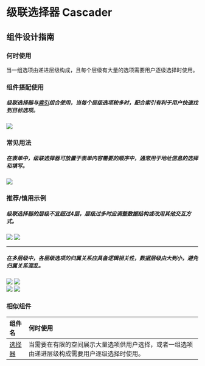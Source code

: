 # 级联选择器 Cascader

## 组件设计指南

### 何时使用

当一组选项由递进层级构成，且每个层级有大量的选项需要用户逐级选择时使用。


### 组件搭配使用

##### 级联选择器与[索引](./indexes)组合使用，当每个层级选项较多时，配合索引有利于用户快速找到目标选项。

<div class="item">
  <img src="https://tdesign.gtimg.com/site/design/mobile-guide/cascader/cascader-1.png" />
</div>


### 常见用法

##### 在表单中，级联选择器可放置于表单内容需要的顺序中，通常用于地址信息的选择和填写。
<div class="legend">
 <div class="item">
  <img src="https://tdesign.gtimg.com/site/design/mobile-guide/cascader/cascader-2.png" />
 </div>
</div>


### 推荐/慎用示例

##### 级联选择器的层级不宜超过4层，层级过多时应调整数据结构或改用其他交互方式。

<div class="legend">
 <div class="item">
  <img src="https://tdesign.gtimg.com/site/design/mobile-guide/cascader/cascader-3.png" />
  <img class="tag" src="https://tdesign.gtimg.com/site/doc/bad.png" />
 </div>
</div>

<hr />

##### 在多层级中，各层级选项的归属关系应具备逻辑相关性，数据层级由大到小，避免归属关系混乱。

<div class="legend">
  <div class="item">
    <img src="https://tdesign.gtimg.com/site/design/mobile-guide/cascader/cascader-4.png" />
    <img class="tag" src="https://tdesign.gtimg.com/site/doc/good.png" />
  </div>

  <div class="item">
    <img src="https://tdesign.gtimg.com/site/design/mobile-guide/cascader/cascader-5.png" />
    <img class="tag" src="https://tdesign.gtimg.com/site/doc/bad.png" />
  </div>
</div>


### 相似组件

| 组件名             | 何时使用                                                                                     |
| :----------------- | :------------------------------------------------------------------------------------------- |
| [选择器](./picker) | 当需要在有限的空间展示大量选项供用户选择，或者一组选项由递进层级构成需要用户逐级选择时使用。 |
